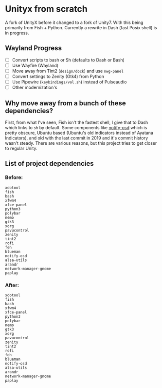 # Unityx from scratch

A fork of UnityX before it changed to a fork of Unity7. With this being primarily from Fish + Python.
Currently a rewrite in Dash (fast Posix shell) is in progress.
## Wayland Progress
* [ ] Convert scripts to bash or Sh (defaults to Dash or Bash)
* [ ] Use Wayfire (Wayland)
* [ ] Move away from Tint2 (`design/dock`) and use `nwg-panel`
* [ ] Convert settings to Zenity (Gtk4) from Python
* [ ] Use Pipewire (`keybindings/vol.sh`) instead of Pulseaudio
* [ ] Other modernization's

## Why move away from a bunch of these dependencies?
First, from what I've seen, Fish isn't the fastest shell, I give that to Dash which links to `sh` by default. Some components like [notify-osd](https://bazaar.launchpad.net/~indicator-applet-developers/notify-osd/trunk/files) which is pretty obscure, Ubuntu based (Ubuntu's old indicators instead of Ayatana Indicators), and old with the last commit in 2019 and it's commit history wasn't steady. There are various reasons, but this project tries to get closer to regular Unity.

## List of project dependencies
### Before:
```
xdotool
fish
bash
xfwm4
xfce-panel
python3
polybar
nemo
gtk3
xorg
pavucontrol
zenity
tint2
rofi
feh
blueman
notify-osd
alsa-utils
arandr
network-manager-gnome
paplay
```

### After:
```
xdotool
fish
bash
xfwm4
xfce-panel
python3
polybar
nemo
gtk3
xorg
pavucontrol
zenity
tint2
rofi
feh
blueman
notify-osd
alsa-utils
arandr
network-manager-gnome
paplay
```